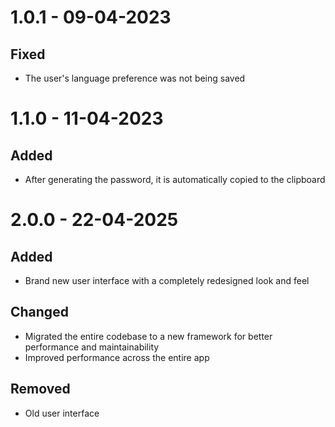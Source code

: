 # 1.0.1 - 09-04-2023

## Fixed

- The user's language preference was not being saved

# 1.1.0 - 11-04-2023

## Added

- After generating the password, it is automatically copied to the clipboard

# 2.0.0 - 22-04-2025

## Added

- Brand new user interface with a completely redesigned look and feel

## Changed

- Migrated the entire codebase to a new framework for better performance and maintainability
- Improved performance across the entire app

## Removed

- Old user interface
